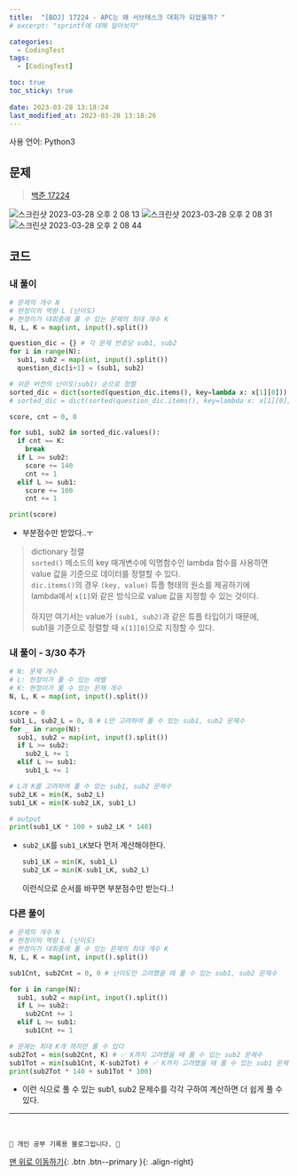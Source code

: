 ```yaml
---
title:  "[BOJ] 17224 - APC는 왜 서브태스크 대회가 되었을까? "
# excerpt: "sprintf에 대해 알아보자"

categories:
  - CodingTest
tags:
  - [CodingTest]

toc: true
toc_sticky: true
 
date: 2023-03-28 13:18:24
last_modified_at: 2023-03-28 13:18:26
---
```


사용 언어: Python3

## 문제
> [백준 17224](https://www.acmicpc.net/problem/17224)

![스크린샷 2023-03-28 오후 2 08 13](https://user-images.githubusercontent.com/59405576/228133979-835642ce-4909-448a-a208-973197407d4d.png)
![스크린샷 2023-03-28 오후 2 08 31](https://user-images.githubusercontent.com/59405576/228134017-e43c3aff-1691-4077-87a1-1f688d80908e.png)
![스크린샷 2023-03-28 오후 2 08 44](https://user-images.githubusercontent.com/59405576/228134045-cebc3f11-469e-493c-9007-c06a4e035e66.png)

## 코드
### 내 풀이
```py
# 문제의 개수 N
# 현정이의 역량 L (난이도)
# 현정이가 대회중에 풀 수 있는 문제의 최대 개수 K
N, L, K = map(int, input().split())

question_dic = {} # 각 문제 번호당 sub1, sub2
for i in range(N):
  sub1, sub2 = map(int, input().split())
  question_dic[i+1] = (sub1, sub2)

# 쉬운 버전의 난이도(sub1) 순으로 정렬
sorted_dic = dict(sorted(question_dic.items(), key=lambda x: x[1][0])) # 오름차순 정렬
# sorted_dic = dict(sorted(question_dic.items(), key=lambda x: x[1][0], reverse=True)) # 내림차순 정렬

score, cnt = 0, 0

for sub1, sub2 in sorted_dic.values():
  if cnt == K:
    break
  if L >= sub2:
    score += 140
    cnt += 1
  elif L >= sub1:
    score += 100
    cnt += 1

print(score)
```
- 부분점수만 받았다..ㅜ

> dictionary 정렬<br>
`sorted()` 메소드의 key 매개변수에 익명함수인 lambda 함수를 사용하면 value 값을 기준으로 데이터를 정렬할 수 있다. <br>
`dic.items()`의 경우 `(key, value)` 튜플 형태의 원소를 제공하기에 <br>
lambda에서 `x[1]`와 같은 방식으로 value 값을 지정할 수 있는 것이다.<br><br>
하지만 여기서는 value가 `(sub1, sub2)`과 같은 튜플 타입이기 때문에,<br>
sub1을 기준으로 정렬할 때 `x[1][0]`으로 지정할 수 있다.

### 내 풀이 - 3/30 추가
```py
# N: 문제 개수
# L: 현정이가 풀 수 있는 레벨
# K: 현정이가 풀 수 있는 문제 개수
N, L, K = map(int, input().split())

score = 0
sub1_L, sub2_L = 0, 0 # L만 고려하여 풀 수 있는 sub1, sub2 문제수
for _ in range(N):
  sub1, sub2 = map(int, input().split())
  if L >= sub2:
    sub2_L += 1
  elif L >= sub1:
    sub1_L += 1

# L과 K를 고려하여 풀 수 있는 sub1, sub2 문제수
sub2_LK = min(K, sub2_L)
sub1_LK = min(K-sub2_LK, sub1_L)

# output
print(sub1_LK * 100 + sub2_LK * 140)
```
- `sub2_LK`를 `sub1_LK`보다 먼저 계산해야한다.
  ```py
  sub1_LK = min(K, sub1_L)
  sub2_LK = min(K-sub1_LK, sub2_L)
  ```
  이런식으로 순서를 바꾸면 부분점수만 받는다..!

### 다른 풀이
```py
# 문제의 개수 N
# 현정이의 역량 L (난이도)
# 현정이가 대회중에 풀 수 있는 문제의 최대 개수 K
N, L, K = map(int, input().split())

sub1Cnt, sub2Cnt = 0, 0 # 난이도만 고려했을 때 풀 수 있는 sub1, sub2 문제수

for i in range(N):
  sub1, sub2 = map(int, input().split())
  if L >= sub2:
    sub2Cnt += 1
  elif L >= sub1:
    sub1Cnt += 1

# 문제는 최대 K개 까지만 풀 수 있다
sub2Tot = min(sub2Cnt, K) # ✅ K까지 고려했을 때 풀 수 있는 sub2 문제수
sub1Tot = min(sub1Cnt, K-sub2Tot) # ✅ K까지 고려했을 때 풀 수 있는 sub1 문제수
print(sub2Tot * 140 + sub1Tot * 100)
```
- 이런 식으로 풀 수 있는 sub1, sub2 문제수를 각각 구하여 계산하면 더 쉽게 풀 수 있다.






***
<br>


    💛 개인 공부 기록용 블로그입니다. 👻

[맨 위로 이동하기](#){: .btn .btn--primary }{: .align-right}